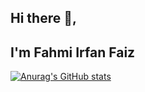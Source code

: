 ## Hi there 👋, 
## I'm Fahmi Irfan Faiz

[![Anurag's GitHub stats](https://github-readme-stats.vercel.app/api?username=fahmiirfanfaiz)](https://github.com/anuraghazra/github-readme-stats)

<!--
**fahmiirfanfaiz/fahmiirfanfaiz** is a ✨ _special_ ✨ repository because its `README.md` (this file) appears on your GitHub profile.

Here are some ideas to get you started:

- 🔭 I’m currently working on ...
- 🌱 I’m currently learning ...
- 👯 I’m looking to collaborate on ...
- 🤔 I’m looking for help with ...
- 💬 Ask me about ...
- 📫 How to reach me: ...
- 😄 Pronouns: ...
- ⚡ Fun fact: ...
-->
